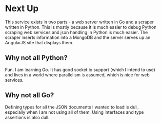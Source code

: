 # Next Up
This service exists in two parts - a web server written in Go and a scraper
written in Python. This is mostly because it is much easier to debug Python
scraping web services and json handling in Python is much easier. The scraper
inserts information into a MongoDB and the server serves up an AngularJS site
that displays them.

## Why not all Python?
Fun. I am learning Go. It has good socket.io support (which I intend to use)
and lives in a world where parallelism is assumed, which is nice for web
services.

## Why not all Go?
Defining types for all the JSON documents I wanted to load is dull, especially
when I am not using all of them. Using interfaces and type assertions is also
dull.
